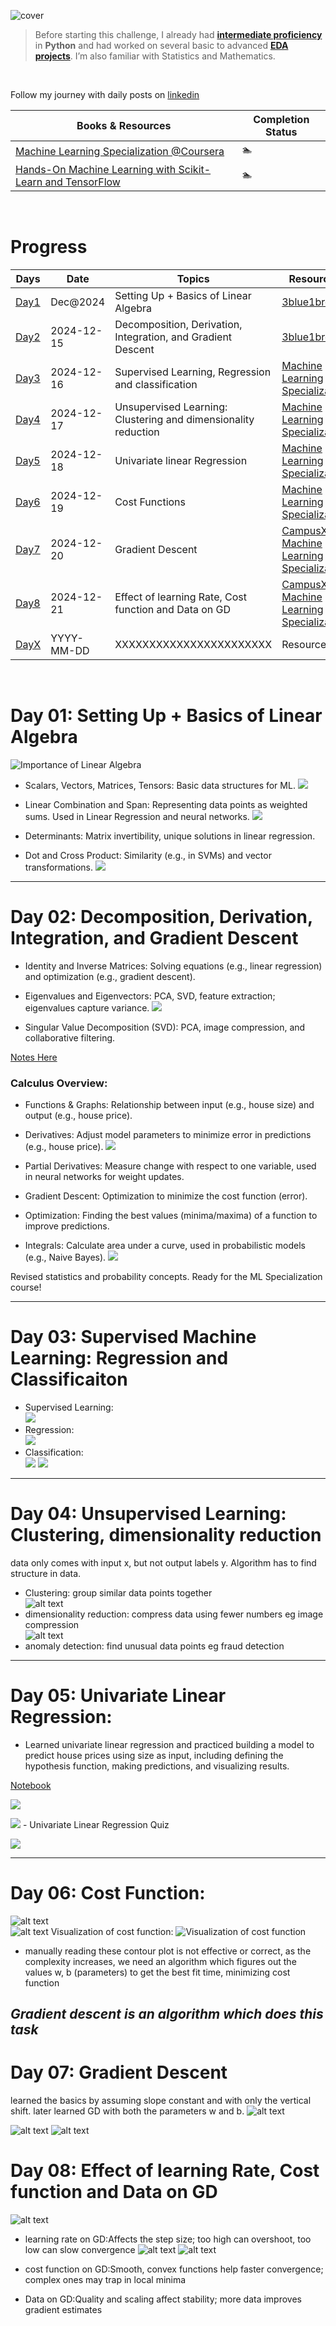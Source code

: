 ![cover](./resources/images/cover.png)

> Before starting this challenge, I already had [**intermediate proficiency**](https://github.com/paudelsamir/python-mastery) in **Python** and had worked on several basic to advanced [**EDA projects**](https://github.com/paudelsamir/EDA-Projects). I’m also familiar with Statistics and Mathematics.

<br>

Follow my journey with daily posts on [linkedin](https://www.linkedin.com/in/paudelsamir/)



| Books & Resources  | Completion Status |
|--------------------|-------------------|
| [Machine Learning Specialization @Coursera](https://www.coursera.org/specializations/machine-learning-introduction) | 🏊 |
| [Hands-On Machine Learning with Scikit-Learn and TensorFlow](https://github.com/yanshengjia/ml-road/blob/master/resources/Hands%20On%20Machine%20Learning%20with%20Scikit%20Learn%20and%20TensorFlow.pdf)| 🏊 |


<br>

# Progress
| Days | Date               | Topics                      | Resources    |
|------|--------------------|-----------------------------|--------------|
| [Day1](#day-01-setting-up--basics-of-linear-algebra) |Dec@2024| Setting Up + Basics of Linear Algebra  | [3blue1brown](https://www.3blue1brown.com/topics/linear-algebra) |
| [Day2](#day-02-decomposition-derivation-integration-and-gradient-descent) | 2024-12-15 | Decomposition, Derivation, Integration, and Gradient Descent | [3blue1brown](https://www.3blue1brown.com/topics/calculus) |
| [Day3](#day-03-supervised-machine-learning-regression-and-classificaiton) | 2024-12-16 |Supervised Learning, Regression and classification|[Machine Learning Specialization](https://www.coursera.org/specializations/machine-learning-introduction) |
| [Day4](#day-04-unsupervised-learning-clustering-dimensionality-reduction) | 2024-12-17 |Unsupervised Learning: Clustering and dimensionality reduction|[Machine Learning Specialization](https://www.coursera.org/specializations/machine-learning-introduction) |
| [Day5](#day-05-univariate-linear-regression) | 2024-12-18 |Univariate linear Regression|[Machine Learning Specialization](https://www.coursera.org/specializations/machine-learning-introduction) |
| [Day6](#day-06-cost-function) | 2024-12-19 |Cost Functions|[Machine Learning Specialization](https://www.coursera.org/specializations/machine-learning-introduction) |
| [Day7](#day-07-gradient-descent) | 2024-12-20 |Gradient Descent|[CampusX](https://www.youtube.com/watch?v=ORyfPJypKuU), [Machine Learning Specialization](https://www.coursera.org/specializations/machine-learning-introduction) |
| [Day8](#day-08-effect-of-learning-rate-cost-function-and-data-on-gd) | 2024-12-21 |Effect of learning Rate, Cost function and Data on GD|[CampusX](https://www.youtube.com/watch?v=ORyfPJypKuU), [Machine Learning Specialization](https://www.coursera.org/specializations/machine-learning-introduction) |
| [DayX]() | YYYY-MM-DD |XXXXXXXXXXXXXXXXXXXXXXX| Resource X |

<br>

# Day 01: Setting Up + Basics of Linear Algebra
![Importance of Linear Algebra](./01-Supervised-Learning/images/importance_of_linear_algebra.png)

- Scalars, Vectors, Matrices, Tensors: Basic data structures for ML.
    ![](./01-Supervised-Learning/images/example_of_tensor.png)

- Linear Combination and Span: Representing data points as weighted sums. Used in Linear Regression and neural networks.
    ![](./01-Supervised-Learning/images/3dlinear_transformation.png)

- Determinants: Matrix invertibility, unique solutions in linear regression.

- Dot and Cross Product: Similarity (e.g., in SVMs) and vector transformations.
    ![](./01-Supervised-Learning/images/dot_product.png)

---

# Day 02: Decomposition, Derivation, Integration, and Gradient Descent

- Identity and Inverse Matrices: Solving equations (e.g., linear regression) and optimization (e.g., gradient descent).

- Eigenvalues and Eigenvectors: PCA, SVD, feature extraction; eigenvalues capture variance.
    ![](./01-Supervised-Learning/images/eigenvalue_eigenvector.png)

- Singular Value Decomposition (SVD): PCA, image compression, and collaborative filtering.

[Notes Here]()

### Calculus Overview:
- Functions & Graphs: Relationship between input (e.g., house size) and output (e.g., house price).

- Derivatives: Adjust model parameters to minimize error in predictions (e.g., house price).
    ![](./01-Supervised-Learning/images/area_of_circle.png)

- Partial Derivatives: Measure change with respect to one variable, used in neural networks for weight updates.

- Gradient Descent: Optimization to minimize the cost function (error).

- Optimization: Finding the best values (minima/maxima) of a function to improve predictions.

- Integrals: Calculate area under a curve, used in probabilistic models (e.g., Naive Bayes).
    ![](./01-Supervised-Learning/images/integration.png)

Revised statistics and probability concepts. Ready for the ML Specialization course!

---

# Day 03: Supervised Machine Learning: Regression and Classificaiton
<!-- [Notes credit](https://drive.google.com/file/d/1SO3WJZGSPx2jypBUugJkkwO8LZozBK7B/view?usp=sharing) -->
- Supervised Learning: <br>
![](./01-Supervised-Learning/images/Supervised%20Learning.png)
- Regression:<br>
![](./01-Supervised-Learning/images/Regression_model.png)
- Classification:<br>
![](./01-Supervised-Learning/images/classification_model.png)
![](./01-Supervised-Learning/images/classification_model2.png)

---

# Day 04: Unsupervised Learning: Clustering, dimensionality reduction

data only comes with input x, but not output labels y. Algorithm has to find structure in data.

- Clustering: group similar data points together <br>
![alt text](./01-Supervised-Learning/images/clustering.png)
- dimensionality reduction: compress data using fewer numbers eg image compression<br>
![alt text](./01-Supervised-Learning/images/dimensionality_reduction.png)
- anomaly detection: find unusual data points eg fraud detection<br>

---

# Day 05: Univariate Linear Regression:
- Learned univariate linear regression and practiced building a model to predict house prices using size as input, including defining the hypothesis function, making predictions, and visualizing results.

[Notebook](./01-Supervised-Learning/code/day_04_model_representation.ipynb)

![](./01-Supervised-Learning/images/notes_univariate_linear_regression.jpg)

![](./01-Supervised-Learning/images/notations_summary.png) - Univariate Linear Regression Quiz

![](./01-Supervised-Learning/images/univariate_linear_regression_quiz.png)

---
# Day 06: Cost Function:
![alt text](<01-Supervised-Learning/images/notes 12-19.jpg>) <br>
![alt text](<01-Supervised-Learning/images/notes2 12-19.jpg>)
Visualization of cost function:
![Visualization of cost function](./01-Supervised-Learning/images/visualization_costfunction.png)

- manually reading these contour plot is not effective or correct, as the complexity increases, we need an algorithm which figures out the values w, b (parameters) to get the best fit time, minimizing cost function

*Gradient descent is an algorithm which does this task*
---

# Day 07: Gradient Descent
learned the basics by assuming slope constant and with only the vertical shift.
later learned GD with both the parameters w and b.
![alt text](./01-Supervised-Learning/images/gradientdescent.png)
<!-- 
![alt text](./01-Supervised-Learning/images/implementation_of_gradient_descent.png) -->
![alt text](01-Supervised-Learning/images/gdnote1.jpg) ![alt text](01-Supervised-Learning/images/gdnote2.jpg) 

# Day 08: Effect of learning Rate, Cost function and Data on GD
![alt text](01-Supervised-Learning/images/gdnote3.jpg)
- learning rate on GD:Affects the step size; too high can overshoot, too low can slow convergence
![alt text](./01-Supervised-Learning/images/learningrate_eg1.png)
![alt text](./01-Supervised-Learning/images/learningrate_eg2.png)
- cost function on GD:Smooth, convex functions help faster convergence; complex ones may trap in local minima

- Data on GD:Quality and scaling affect stability; more data improves gradient estimates